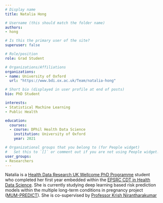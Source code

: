 ```yaml
---
# Display name
title: Natalia Hong

# Username (this should match the folder name)
authors:
- hong

# Is this the primary user of the site?
superuser: false

# Role/position
role: Grad Student

# Organizations/Affiliations
organizations:
- name: University of Oxford
  url: "https://www.bdi.ox.ac.uk/Team/natalia-hong"

# Short bio (displayed in user profile at end of posts)
bio: PhD Student

interests:
- Statistical Machine Learning
- Public Health

education:
  courses:
  - course: DPhil Health Data Science
    institution: University of Oxford
    year: 2021

# Organizational groups that you belong to (for People widget)
#   Set this to `[]` or comment out if you are not using People widget.
user_groups:
- Researchers
---
```


Natalia is a [Health Data Research UK Wellcome PhD Programme](https://www.hdruk.ac.uk/careers-in-health-data-science/further-education/phd-programme/) student who completed her first year embedded within the [EPSRC CDT in Health Data Science](https://www.bdi.ox.ac.uk/study/cdt). She is currently studying deep learning based risk prediction models within the multiple long-term conditions in pregnancy project ([MUM-PREDICT](https://mumpredict.org/)). She is co-supervised by [Professor Krish Nirantharakumar](https://www.birmingham.ac.uk/staff/profiles/applied-health/nirantharakumar-krishnarajah.aspx)
